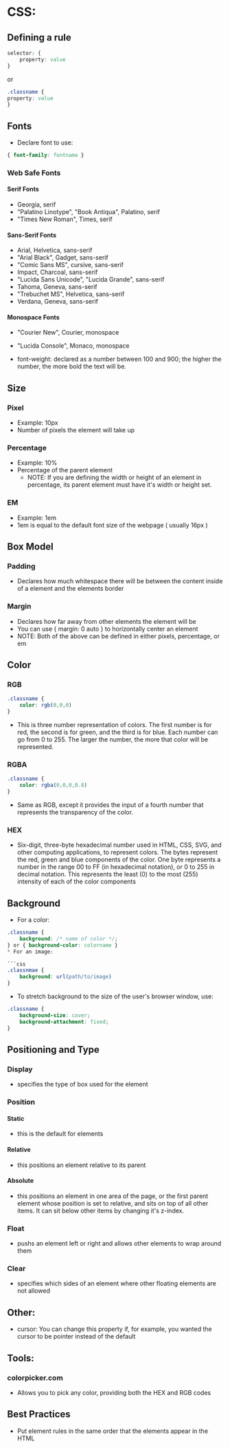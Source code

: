 # CSS:

## Defining a rule
```css
selector: {
	property: value
}
```

or

```css
.classname {
property: value
}
```

## Fonts
* Declare font to use:

```css
{ font-family: fontname }
```

### Web Safe Fonts

#### Serif Fonts
* Georgia, serif
* "Palatino Linotype", "Book Antiqua", Palatino, serif
* "Times New Roman", Times, serif

#### Sans-Serif Fonts
* Arial, Helvetica, sans-serif
* "Arial Black", Gadget, sans-serif
* "Comic Sans MS", cursive, sans-serif
* Impact, Charcoal, sans-serif
* "Lucida Sans Unicode", "Lucida Grande", sans-serif
* Tahoma, Geneva, sans-serif
* "Trebuchet MS", Helvetica, sans-serif
* Verdana, Geneva, sans-serif

#### Monospace Fonts
* "Courier New", Courier, monospace
* "Lucida Console", Monaco, monospace

* font-weight: declared as a number between 100 and 900; the higher the number, the more bold the text will be.

## Size
### Pixel
* Example: 10px
* Number of pixels the element will take up
### Percentage
* Example: 10%
* Percentage of the parent element
	* NOTE: If you are defining the width or height of an element in percentage, its parent element must have it's width or height set.
### EM
* Example: 1em
* 1em is equal to the default font size of the webpage ( usually 16px )

## Box Model
### Padding
* Declares how much whitespace there will be between the content inside of a element and the elements border
### Margin
* Declares how far away from other elements the element will be
* You can use { margin: 0 auto } to horizontally center an element
* NOTE: Both of the above can be defined in either pixels, percentage, or em

## Color
### RGB
```css
.classname {
	color: rgb(0,0,0)
}
```

*	This is three number representation of colors. The first number is for red, the second is for green, and the third is for blue. Each number can go from 0 to 255. The larger the number, the more that color will be represented.

### RGBA
```css
.classname {
	color: rgba(0,0,0,0.8)
}
```

* Same as RGB, except it provides the input of a fourth number that represents the transparency of the color.

### HEX
* Six-digit, three-byte hexadecimal number used in HTML, CSS, SVG, and other computing applications, to represent colors. The bytes represent the red, green and blue components of the color. One byte represents a number in the range 00 to FF (in hexadecimal notation), or 0 to 255 in decimal notation. This represents the least (0) to the most (255) intensity of each of the color components

## Background
* For a color:
```css
.classname {
	background: /* name of color */;
} or { background-color: colorname }
* For an image:

```css
.classnmae {
	background: url(path/to/image)
}
```

* To stretch background to the size of the user's browser window, use:

```css
.classname {
	background-size: cover;
	background-attachment: fixed;
}
```

## Positioning and Type
### Display
* specifies the type of box used for the element

### Position

#### Static
* this is the default for elements

#### Relative
* this positions an element relative to its parent

#### Absolute
* this positions an element in one area of the page, or the first parent element whose position is set to relative, and sits on top of all other items. It can sit below other items by changing it's z-index.

### Float
* pushs an element left or right and allows other elements to wrap around them

### Clear
* specifies which sides of an element where other floating elements are not allowed

## Other:
* cursor: You can change this property if, for example, you wanted the cursor to be pointer instead of the default

## Tools:
### colorpicker.com
* Allows you to pick any color, providing both the HEX and RGB codes

## Best Practices
* Put element rules in the same order that the elements appear in the HTML

